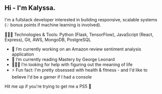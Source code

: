 ## Hi - I'm Kalyssa.
 I'm a fullstack developer interested in building responsive, scalable systems (💡 bonus points if machine learning is involved).

👩🏾‍💻 Technologies & Tools: Python (Flask, TensorFlow), JavaScript (React, Express), Git, AWS, MongoDB, PostgreSQL

- 🔭 I’m currently working on an Amazon review sentiment analysis application
- 📖 I’m currently reading Mastery by George Leonard
- 🙇🏾‍♀️ I’m looking for help with figuring out the meaning of life 
- ⚡ Fun fact: I'm pretty obsessed with health & fitness - and I'd like to believe I'd be a gamer if I had a console

Hit me up if you're trying to get me a PS5 🤪
